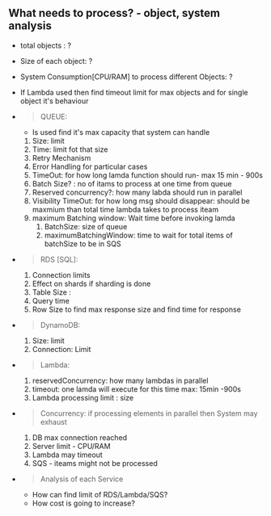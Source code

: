 ## What needs to process? - object, system analysis
- total objects : ?
- Size of each object: ?
- System Consumption[CPU/RAM] to process different Objects: ?
- If Lambda used then find timeout limit for max objects and for single object it's behaviour

- > QUEUE: 
   - Is used find it's max capacity that system can handle
   1. Size: limit
   1. Time: limit fot that size 
   1. Retry Mechanism
   1. Error Handling for particular cases
   1. TimeOut: for how long lamda function should run- max 15 min - 900s
   1. Batch Size? : no of itams to process at one time from queue
   1. Reserved concurrency?: how many labda should run in parallel
   1. Visibility TimeOut: for how long msg should disappear: should be maxmium than total time lambda takes to process iteam 
   1. maximum Batching window: Wait time before invoking lamda
       1. BatchSize: size of queue
       2. maximumBatchingWindow: time to wait for total items of batchSize to be in SQS
- > RDS [SQL]:
    1. Connection limits
    2. Effect on shards if sharding is done
    3. Table Size :
    4. Query time 
    5. Row Size to find max response size and find time for response
- > DynamoDB: 
    1. Size: limit 
    2. Connection: Limit 
- > Lambda:
    1. reservedConcurrency: how many lambdas in parallel
    2. timeout: one lamda will execute for this time max: 15min -900s
    2. Lambda processing limit : size

- > Concurrency: if processing elements in parallel then System may exhaust
    1. DB max connection reached
    2. Server limit - CPU/RAM
    3. Lambda may timeout
    4. SQS - iteams might not be processed

- > Analysis of each Service 
  - How can find limit of RDS/Lambda/SQS?
  - How cost is going to increase?